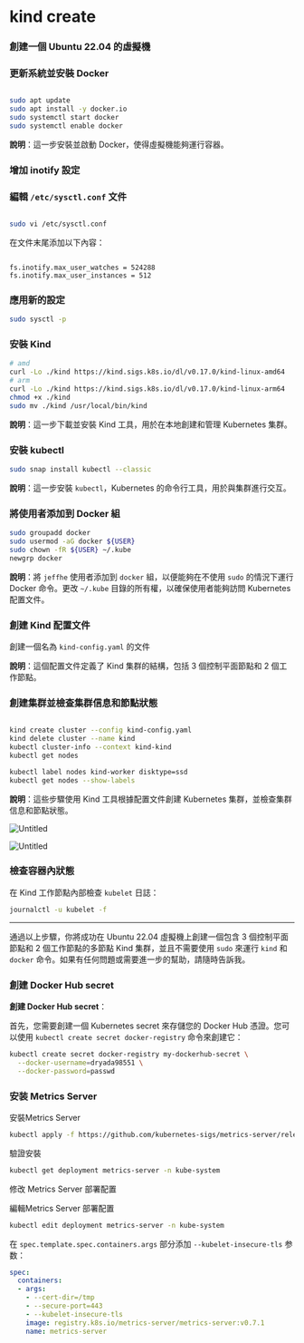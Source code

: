 # kind create

### 創建一個 Ubuntu 22.04 的虛擬機

### 更新系統並安裝 Docker

```bash

sudo apt update
sudo apt install -y docker.io
sudo systemctl start docker
sudo systemctl enable docker

```

**說明**：這一步安裝並啟動 Docker，使得虛擬機能夠運行容器。

### 增加 inotify 設定

### 編輯 `/etc/sysctl.conf` 文件

```bash

sudo vi /etc/sysctl.conf
```

在文件末尾添加以下內容：

```

fs.inotify.max_user_watches = 524288
fs.inotify.max_user_instances = 512

```

### 應用新的設定

```bash
sudo sysctl -p
```

### 安裝 Kind

```bash
# amd
curl -Lo ./kind https://kind.sigs.k8s.io/dl/v0.17.0/kind-linux-amd64
# arm
curl -Lo ./kind https://kind.sigs.k8s.io/dl/v0.17.0/kind-linux-arm64
chmod +x ./kind
sudo mv ./kind /usr/local/bin/kind
```

**說明**：這一步下載並安裝 Kind 工具，用於在本地創建和管理 Kubernetes 集群。

### 安裝 kubectl

```bash
sudo snap install kubectl --classic
```

**說明**：這一步安裝 `kubectl`，Kubernetes 的命令行工具，用於與集群進行交互。

### 將使用者添加到 Docker 組

```bash
sudo groupadd docker
sudo usermod -aG docker ${USER}
sudo chown -fR ${USER} ~/.kube
newgrp docker

```

**說明**：將 `jeffhe` 使用者添加到 `docker` 組，以便能夠在不使用 `sudo` 的情況下運行 Docker 命令。更改 `~/.kube` 目錄的所有權，以確保使用者能夠訪問 Kubernetes 配置文件。

### 創建 Kind 配置文件

創建一個名為 `kind-config.yaml` 的文件

**說明**：這個配置文件定義了 Kind 集群的結構，包括 3 個控制平面節點和 2 個工作節點。

### 創建集群並檢查集群信息和節點狀態

```bash

kind create cluster --config kind-config.yaml
kind delete cluster --name kind
kubectl cluster-info --context kind-kind
kubectl get nodes

kubectl label nodes kind-worker disktype=ssd
kubectl get nodes --show-labels

```

**說明**：這些步驟使用 Kind 工具根據配置文件創建 Kubernetes 集群，並檢查集群信息和節點狀態。

![Untitled](../img/img.jpg)

![Untitled](https://prod-files-secure.s3.us-west-2.amazonaws.com/81c758a8-650d-4bbb-899e-ece50bd38dd6/44d804d7-75b4-4949-8131-af6ed04efd4c/Untitled.png)

### 檢查容器內狀態

在 Kind 工作節點內部檢查 `kubelet` 日誌：

```bash
journalctl -u kubelet -f
```

---

通過以上步驟，你將成功在 Ubuntu 22.04 虛擬機上創建一個包含 3 個控制平面節點和 2 個工作節點的多節點 Kind 集群，並且不需要使用 `sudo` 來運行 `kind` 和 `docker` 命令。如果有任何問題或需要進一步的幫助，請隨時告訴我。

### **創建 Docker Hub secret**

**創建 Docker Hub secret**：

首先，您需要創建一個 Kubernetes secret 來存儲您的 Docker Hub 憑證。您可以使用 `kubectl create secret docker-registry` 命令來創建它：

```bash
kubectl create secret docker-registry my-dockerhub-secret \
  --docker-username=dryada98551 \
  --docker-password=passwd
```

### 安装 Metrics Server

安裝Metrics Server

```bash
kubectl apply -f https://github.com/kubernetes-sigs/metrics-server/releases/latest/download/components.yaml
```

驗證安裝

```bash
kubectl get deployment metrics-server -n kube-system
```

修改 Metrics Server 部署配置

編輯Metrics Server 部署配置

```bash
kubectl edit deployment metrics-server -n kube-system
```

在 `spec.template.spec.containers.args` 部分添加 `--kubelet-insecure-tls` 参数：

```yaml
spec:
  containers:
  - args:
    - --cert-dir=/tmp
    - --secure-port=443
    - --kubelet-insecure-tls
    image: registry.k8s.io/metrics-server/metrics-server:v0.7.1
    name: metrics-server

```
